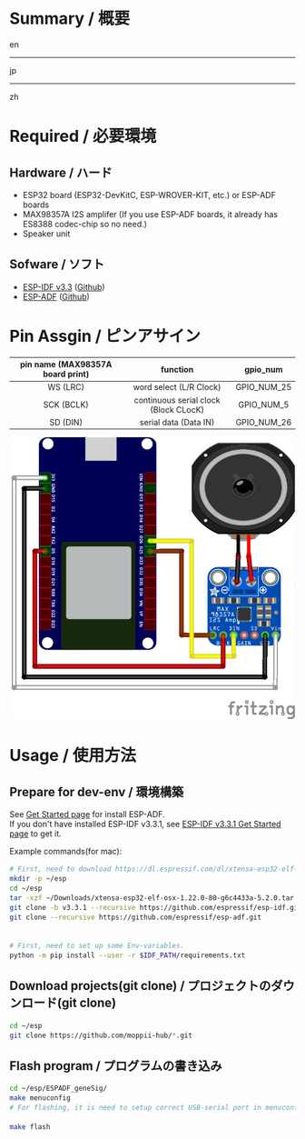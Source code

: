 # Summary / 概要

en

---

jp

---

zh

# Required / 必要環境
## Hardware / ハード
* ESP32 board (ESP32-DevKitC, ESP-WROVER-KIT, etc.) or ESP-ADF boards
* MAX98357A I2S amplifer (If you use ESP-ADF boards, it already has ES8388 codec-chip so no need.)
* Speaker unit


## Sofware / ソフト
* [ESP-IDF v3.3](https://docs.espressif.com/projects/esp-idf/en/v3.3.1/index.html) ([Github](https://github.com/espressif/esp-idf))
* [ESP-ADF](https://docs.espressif.com/projects/esp-adf/en/latest/) ([Github](https://github.com/espressif/esp-adf))


# Pin Assgin / ピンアサイン
| pin name (MAX98357A board print) | function | gpio_num |
|:---:|:---:|:---:|
| WS (LRC) | word select (L/R Clock) | GPIO_NUM_25 |
| SCK (BCLK) | continuous serial clock (Block CLocK) | GPIO_NUM_5 |
| SD (DIN) | serial data (Data IN) | GPIO_NUM_26 |

![Wiring](https://github.com/moppii-hub/ESPADF_geneSig/blob/master/ESPADF_geneSig.png)


# Usage / 使用方法
## Prepare for dev-env / 環境構築

See [Get Started page](https://docs.espressif.com/projects/esp-adf/en/latest/get-started/index.html) for install ESP-ADF.  
If you don't have installed ESP-IDF v3.3.1, see [ESP-IDF v3.3.1 Get Started page](https://docs.espressif.com/projects/esp-idf/en/v3.3.1/get-started/index.html) to get it.  
  
Example commands(for mac):  
```bash
# First, need to download https://dl.espressif.com/dl/xtensa-esp32-elf-osx-1.22.0-80-g6c4433a-5.2.0.tar.gz to ~/Downloads
mkdir -p ~/esp
cd ~/esp
tar -xzf ~/Downloads/xtensa-esp32-elf-osx-1.22.0-80-g6c4433a-5.2.0.tar.gz
git clone -b v3.3.1 --recursive https://github.com/espressif/esp-idf.git
git clone --recursive https://github.com/espressif/esp-adf.git


# First, need to set up some Env-variables.
python -m pip install --user -r $IDF_PATH/requirements.txt
```


## Download projects(git clone) / プロジェクトのダウンロード(git clone)
```bash
cd ~/esp
git clone https://github.com/moppii-hub/*.git
```


## Flash program / プログラムの書き込み
```bash
cd ~/esp/ESPADF_geneSig/
make menuconfig
# For flashing, it is need to setup correct USB-serial port in menuconfig.

make flash
```

